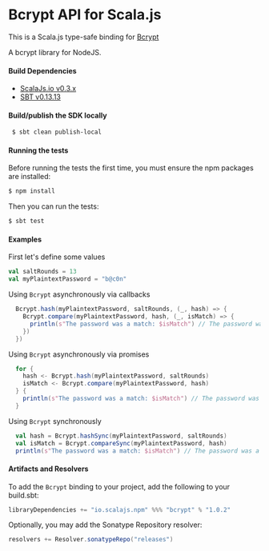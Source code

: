Bcrypt API for Scala.js
================================
This is a Scala.js type-safe binding for [Bcrypt](https://www.npmjs.com/package/bcrypt)

A bcrypt library for NodeJS.

#### Build Dependencies

* [ScalaJs.io v0.3.x](https://github.com/ldaniels528/scalajs.io)
* [SBT v0.13.13](http://www.scala-sbt.org/download.html)

#### Build/publish the SDK locally

```bash
 $ sbt clean publish-local
```

#### Running the tests

Before running the tests the first time, you must ensure the npm packages are installed:

```bash
$ npm install
```

Then you can run the tests:

```bash
$ sbt test
```

#### Examples

First let's define some values

```scala
val saltRounds = 13
val myPlaintextPassword = "b@c0n"
```

Using `Bcrypt` asynchronously via callbacks

```scala
  Bcrypt.hash(myPlaintextPassword, saltRounds, (_, hash) => {
    Bcrypt.compare(myPlaintextPassword, hash, (_, isMatch) => {
      println(s"The password was a match: $isMatch") // The password was a match: true
    })
  })
```

Using `Bcrypt` asynchronously via promises

```scala
  for {
    hash <- Bcrypt.hash(myPlaintextPassword, saltRounds)
    isMatch <- Bcrypt.compare(myPlaintextPassword, hash)
  } {
    println(s"The password was a match: $isMatch") // The password was a match: true
  }
```

Using `Bcrypt` synchronously

```scala
  val hash = Bcrypt.hashSync(myPlaintextPassword, saltRounds)
  val isMatch = Bcrypt.compareSync(myPlaintextPassword, hash)
  println(s"The password was a match: $isMatch") // The password was a match: true
```

#### Artifacts and Resolvers

To add the `Bcrypt` binding to your project, add the following to your build.sbt:  

```sbt
libraryDependencies += "io.scalajs.npm" %%% "bcrypt" % "1.0.2"
```

Optionally, you may add the Sonatype Repository resolver:

```sbt   
resolvers += Resolver.sonatypeRepo("releases") 
```